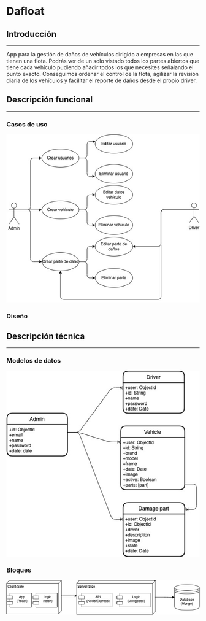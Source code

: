 # Dafloat

## Introducción
---
App para la gestión de daños de vehículos dirigido a empresas en las que tienen una flota. Podrás ver de un solo vistado todos los partes abiertos que tiene cada vehículo pudiendo añadir todos los que necesites señalando el punto exacto. Conseguimos ordenar el control de la flota, agilizar la revisión diaria de los vehículos y facilitar el reporte de daños desde el propio driver.



## Descripción funcional
---
### Casos de uso

![](doc/images/casos-de-usos.jpg)

### Diseño


## Descripción técnica
---

### Modelos de datos

![](doc/images/proyectofinal-modelos-de-datos.jpg)

### Bloques

![](doc/images/proyectofinal-bloques.jpg)